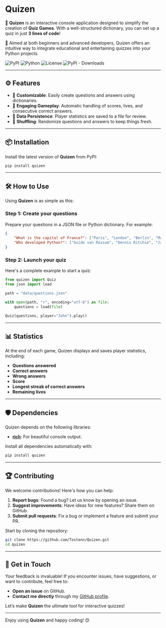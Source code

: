 

# Quizen  

🎉 **Quizen** is an interactive console application designed to simplify the creation of **Quiz Games**. With a well-structured dictionary, you can set up a quiz in just **3 lines of code**!  

🚀 Aimed at both beginners and advanced developers, Quizen offers an intuitive way to integrate educational and entertaining quizzes into your Python projects.  

![PyPI](https://img.shields.io/pypi/v/quizen)
![Python](https://img.shields.io/pypi/pyversions/quizen)
![License](https://img.shields.io/pypi/l/quizen)
![PyPI - Downloads](https://img.shields.io/pypi/dm/quizen)

---

## ⚙️ **Features**  

- 🧩 **Customizable**: Easily create questions and answers using dictionaries.  
- 🎯 **Engaging Gameplay**: Automatic handling of scores, lives, and consecutive correct answers.  
- 💾 **Data Persistence**: Player statistics are saved to a file for review.  
- 🔀 **Shuffling**: Randomize questions and answers to keep things fresh.  

---

## 📦 **Installation**  

Install the latest version of **Quizen** from PyPI:  
```bash  
pip install quizen  
```  

---

## 🛠 **How to Use**  

Using **Quizen** is as simple as this:  

### Step 1: Create your questions  

Prepare your questions in a JSON file or Python dictionary. For example:  
```json  
{
    "What is the capital of France?": ["Paris", "London", "Berlin", "Madrid"],
    "Who developed Python?": ["Guido van Rossum", "Dennis Ritchie", "James Gosling", "Bjarne Stroustrup"]
}
```  

### Step 2: Launch your quiz  

Here's a complete example to start a quiz:  
```python  
from quizen import Quiz  
from json import load  

path = "data/questions.json"  

with open(path, "r", encoding="utf-8") as file:  
    questions = load(file)  

Quiz(questions, player="John").play()  
```  

---

## 📊 **Statistics**  

At the end of each game, Quizen displays and saves player statistics, including:  
- **Questions answered**  
- **Correct answers**  
- **Wrong answers**  
- **Score**  
- **Longest streak of correct answers**  
- **Remaining lives**  

---

## 🛡 **Dependencies**  

Quizen depends on the following libraries:  
- [**rich**](https://github.com/Textualize/rich): For beautiful console output.  

Install all dependencies automatically with:  
```bash  
pip install quizen  
```  

---

## 🏆 **Contributing**  

We welcome contributions! Here's how you can help:  
1. **Report bugs**: Found a bug? Let us know by opening an issue.  
2. **Suggest improvements**: Have ideas for new features? Share them on GitHub.  
3. **Submit pull requests**: Fix a bug or implement a feature and submit your PR.  

Start by cloning the repository:  
```bash  
git clone https://github.com/Tostenn/Quizen.git  
cd quizen  
```  

---

## 📣 **Get in Touch**  

Your feedback is invaluable! If you encounter issues, have suggestions, or want to contribute, feel free to:  
- **Open an issue** on GitHub.  
- **Contact me directly** through my [GitHub profile](https://github.com/Tostenn).  

Let’s make **Quizen** the ultimate tool for interactive quizzes!  


---

Enjoy using **Quizen** and happy coding! 😊
